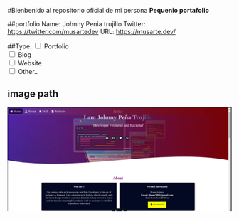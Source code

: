 #Bienbenido al repositorio oficial de mi persona
**Pequenio portafolio**

##portfolio
Name: Johnny Penia trujillo
Twitter: https://twitter.com/musartedev
URL: https://musarte.dev/

##Type:
   <input type="checkbox" name="port" value="portfolio">
<label for="port" checked disabled>  Portfolio</label>
<br>
<input type="checkbox" id="blog" name="blog" value="Car">
<label for="blog"> Blog</label>
<br>
<input type="checkbox" id="website" name="website" value="website">
<label for="website"> Website</label>
<br>
<input type="checkbox" id="vehicle3" name="vehicle3" value="Boat">
<label for="other"> Other..</label><br>
## image path

<img src="/src/image/Repo.png" />